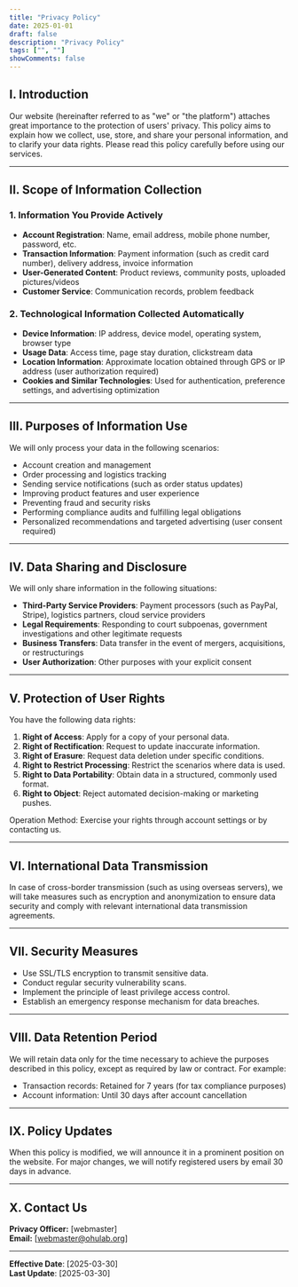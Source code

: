 ```yaml
---
title: "Privacy Policy"
date: 2025-01-01
draft: false
description: "Privacy Policy"
tags: ["", ""]
showComments: false
---
```



## I. Introduction

Our website (hereinafter referred to as "we" or "the platform") attaches great importance to the protection of users' privacy. This policy aims to explain how we 
collect, use, store, and share your personal information, and to clarify your data rights. Please read this policy carefully before using our services.

---

## II. Scope of Information Collection

### 1. Information You Provide Actively
- **Account Registration**: Name, email address, mobile phone number, password, etc.
- **Transaction Information**: Payment information (such as credit card number), delivery address, invoice information
- **User-Generated Content**: Product reviews, community posts, uploaded pictures/videos
- **Customer Service**: Communication records, problem feedback

### 2. Technological Information Collected Automatically
- **Device Information**: IP address, device model, operating system, browser type
- **Usage Data**: Access time, page stay duration, clickstream data
- **Location Information**: Approximate location obtained through GPS or IP address (user authorization required)
- **Cookies and Similar Technologies**: Used for authentication, preference settings, and advertising optimization

---

## III. Purposes of Information Use

We will only process your data in the following scenarios:
- Account creation and management
- Order processing and logistics tracking
- Sending service notifications (such as order status updates)
- Improving product features and user experience
- Preventing fraud and security risks
- Performing compliance audits and fulfilling legal obligations
- Personalized recommendations and targeted advertising (user consent required)

---

## IV. Data Sharing and Disclosure

We will only share information in the following situations:
- **Third-Party Service Providers**: Payment processors (such as PayPal, Stripe), logistics partners, cloud service providers
- **Legal Requirements**: Responding to court subpoenas, government investigations and other legitimate requests
- **Business Transfers**: Data transfer in the event of mergers, acquisitions, or restructurings
- **User Authorization**: Other purposes with your explicit consent

---

## V. Protection of User Rights

You have the following data rights:
1. **Right of Access**: Apply for a copy of your personal data.
2. **Right of Rectification**: Request to update inaccurate information.
3. **Right of Erasure**: Request data deletion under specific conditions.
4. **Right to Restrict Processing**: Restrict the scenarios where data is used.
5. **Right to Data Portability**: Obtain data in a structured, commonly used format.
6. **Right to Object**: Reject automated decision-making or marketing pushes.

Operation Method: Exercise your rights through account settings or by contacting us.

---

## VI. International Data Transmission

In case of cross-border transmission (such as using overseas servers), we will take measures such as encryption and anonymization to ensure data security and comply 
with relevant international data transmission agreements.

---

## VII. Security Measures
- Use SSL/TLS encryption to transmit sensitive data.
- Conduct regular security vulnerability scans.
- Implement the principle of least privilege access control.
- Establish an emergency response mechanism for data breaches.

---

## VIII. Data Retention Period

We will retain data only for the time necessary to achieve the purposes described in this policy, except as required by law or contract. For example:
- Transaction records: Retained for 7 years (for tax compliance purposes)
- Account information: Until 30 days after account cancellation

---

## IX. Policy Updates

When this policy is modified, we will announce it in a prominent position on the website. For major changes, we will notify registered users by email 30 days in advance.

---

## X. Contact Us

**Privacy Officer:** [webmaster]<br>
**Email:** [webmaster@ohulab.org]

---

**Effective Date**: [2025-03-30]<br>
**Last Update**: [2025-03-30] 